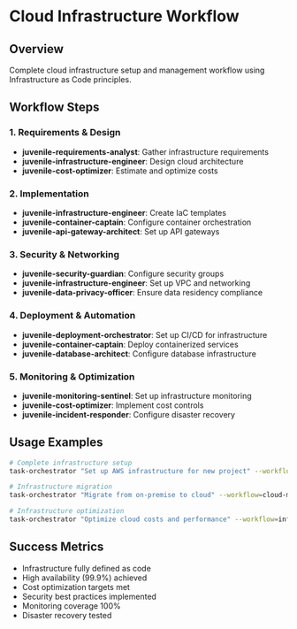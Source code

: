# Cloud Infrastructure Workflow

## Overview
Complete cloud infrastructure setup and management workflow using Infrastructure as Code principles.

## Workflow Steps

### 1. Requirements & Design
- **juvenile-requirements-analyst**: Gather infrastructure requirements
- **juvenile-infrastructure-engineer**: Design cloud architecture
- **juvenile-cost-optimizer**: Estimate and optimize costs

### 2. Implementation
- **juvenile-infrastructure-engineer**: Create IaC templates
- **juvenile-container-captain**: Configure container orchestration
- **juvenile-api-gateway-architect**: Set up API gateways

### 3. Security & Networking
- **juvenile-security-guardian**: Configure security groups
- **juvenile-infrastructure-engineer**: Set up VPC and networking
- **juvenile-data-privacy-officer**: Ensure data residency compliance

### 4. Deployment & Automation
- **juvenile-deployment-orchestrator**: Set up CI/CD for infrastructure
- **juvenile-container-captain**: Deploy containerized services
- **juvenile-database-architect**: Configure database infrastructure

### 5. Monitoring & Optimization
- **juvenile-monitoring-sentinel**: Set up infrastructure monitoring
- **juvenile-cost-optimizer**: Implement cost controls
- **juvenile-incident-responder**: Configure disaster recovery

## Usage Examples

```bash
# Complete infrastructure setup
task-orchestrator "Set up AWS infrastructure for new project" --workflow=cloud-infrastructure

# Infrastructure migration
task-orchestrator "Migrate from on-premise to cloud" --workflow=cloud-migration

# Infrastructure optimization
task-orchestrator "Optimize cloud costs and performance" --workflow=infrastructure-optimization
```

## Success Metrics
- Infrastructure fully defined as code
- High availability (99.9%) achieved
- Cost optimization targets met
- Security best practices implemented
- Monitoring coverage 100%
- Disaster recovery tested
